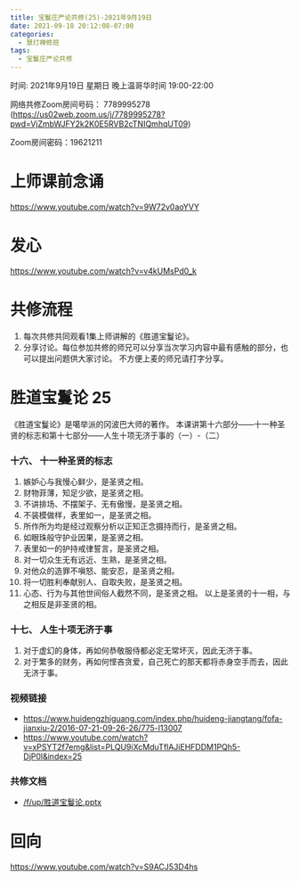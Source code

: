 ```yaml
---
title: 宝鬘庄严论共修(25)-2021年9月19日
date: 2021-09-18 20:12:08-07:00
categories:
  - 慧灯禅修班
tags:
  - 宝鬘庄严论共修
---
```

<!--StartFragment-->
时间: 2021年9月19日 星期日 晚上温哥华时间 19:00-22:00

网络共修Zoom房间号码： 7789995278 (<https://us02web.zoom.us/j/7789995278?pwd=VjZmbWJFY2k2K0E5RVB2cTNIQmhqUT09>)

Zoom房间密码：19621211

# 上师课前念诵

<https://www.youtube.com/watch?v=9W72v0aoYVY>

# 发心

<https://www.youtube.com/watch?v=v4kUMsPd0_k>

# 共修流程

1. 每次共修共同观看1集上师讲解的《胜道宝鬘论》。
2. 分享讨论。每位参加共修的师兄可以分享当次学习内容中最有感触的部分，也可以提出问题供大家讨论。 不方便上麦的师兄请打字分享。

# 胜道宝鬘论 25

《胜道宝鬘论》是噶举派的冈波巴大师的著作。 本课讲第十六部分——十一种圣贤的标志和第十七部分——人生十项无济于事的（一）-（二）


### 十六、 十一种圣贤的标志
1. 嫉妒心与我慢心鲜少，是圣贤之相。
2. 财物菲薄，知足少欲，是圣贤之相。
3. 不讲排场、不摆架子、无有傲慢，是圣贤之相。
4. 不装模做样，表里如一，是圣贤之相。
5. 所作所为均是经过观察分析以正知正念摄持而行，是圣贤之相。
6. 如眼珠般守护业因果，是圣贤之相。
7. 表里如一的护持戒律誓言，是圣贤之相。
8. 对一切众生无有远近、生熟，是圣贤之相。
9. 对他众的造罪不嗔怒、能安忍，是圣贤之相。
10. 将一切胜利奉献别人、自取失败，是圣贤之相。
11. 心态、行为与其他世间俗人截然不同，是圣贤之相。
以上是圣贤的十一相，与之相反是非圣贤的相。

### 十七、 人生十项无济于事
1. 对于虚幻的身体，再如何恭敬服侍都必定无常坏灭，因此无济于事。
2. 对于繁多的财务，再如何悭吝贪爱，自己死亡的那天都将赤身空手而去，因此无济于事。


### 视频链接

* <https://www.huidengzhiguang.com/index.php/huideng-jiangtang/fofa-jianxiu-2/2016-07-21-09-26-26/775-l13007>
* <https://www.youtube.com/watch?v=xPSYT2f7emg&list=PLQU9iXcMduTflAJiEHFDDM1PQh5-DjP0l&index=25>

### 共修文档

* [/f/up/胜道宝鬘论.pptx](http://huidengchanxiu.net/hdv/f/up/胜道宝鬘论.pptx)


# 回向

<https://www.youtube.com/watch?v=S9ACJ53D4hs>

<!--EndFragment-->

